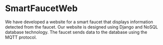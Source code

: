 # SmartFaucetWeb
We have developed a website for a smart faucet that displays information detected from the faucet. Our website is designed using Django and NoSQL database technology. The faucet sends data to the database using the MQTT protocol. 
